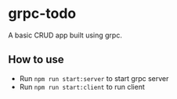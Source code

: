 # grpc-todo
A basic CRUD app built using grpc.

## How to use
- Run `npm run start:server` to start grpc server
- Run `npm run start:client` to run client 
